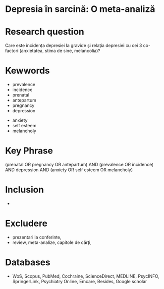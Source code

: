 # Depresia în sarcină: O meta-analiză

# Research question
Care este incidența depresiei la gravide și relația depresiei cu cei 3 co-factori (anxietatea, stima de sine, melancolia)?

# Kewwords
* prevalence
* incidence
* prenatal
* antepartum
* pregnancy
* depression
- anxiety
- self esteem
- melancholy


# Key Phrase
(prenatal OR pregnancy OR antepartum) AND (prevalence OR incidence) AND depression AND (anxiety OR self esteem OR melancholy)

# Inclusion
- 

# Excludere
- prezentari la conferinte, 
- review, meta-analize, capitole de cărți, 

# Databases
- WoS, Scopus, PubMed, Cochraine, ScienceDirect, MEDLINE, PsycINFO, SpringerLink, Psychiatry Online, Emcare, Besides, Google scholar